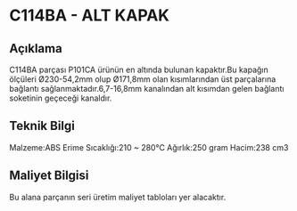 # C114BA - ALT KAPAK

## Açıklama
C114BA parçası P101CA ürünün en altında bulunan kapaktır.Bu kapağın ölçüleri Ø230-54,2mm olup Ø171,8mm olan kısımlarından üst parçalarına bağlantı sağlanmaktadır.6,7-16,8mm kanalından alt kısımdan gelen bağlantı soketinin geçeceği kanaldır.

## Teknik Bilgi
Malzeme:ABS Erime Sıcaklığı:210 ~ 280℃ Ağırlık:250 gram Hacim:238 cm3 

## Maliyet Bilgisi
Bu alana parçanın seri üretim maliyet tabloları yer alacaktır.